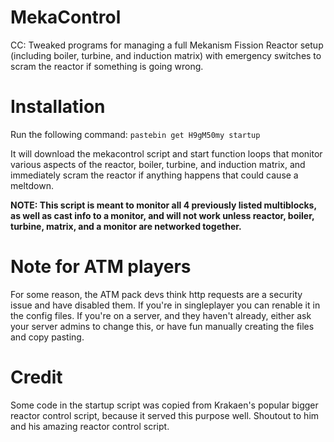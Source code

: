 # MekaControl
CC: Tweaked programs for managing a full Mekanism Fission Reactor setup (including boiler, turbine, and induction matrix) with emergency switches to scram the reactor if something is going wrong.

# Installation

Run the following command: `pastebin get H9gM50my startup`

It will download the mekacontrol script and start function loops that monitor various aspects of the reactor, boiler, turbine, and induction matrix, and immediately scram the reactor if anything happens that could cause a meltdown.

**NOTE: This script is meant to monitor all 4 previously listed multiblocks, as well as cast info to a monitor, and will not work unless reactor, boiler, turbine, matrix, and a monitor are networked together.**

# Note for ATM players
For some reason, the ATM pack devs think http requests are a security issue and have disabled them. If you're in singleplayer you can renable it in the config files. If you're on a server, and they haven't already, either ask your server admins to change this, or have fun manually creating the files and copy pasting.

# Credit
Some code in the startup script was copied from Krakaen's popular bigger reactor control script, because it served this purpose well. Shoutout to him and his amazing reactor control script.
